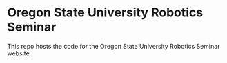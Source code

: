# Oregon State University Robotics Seminar

This repo hosts the code for the Oregon State University Robotics Seminar
website.
